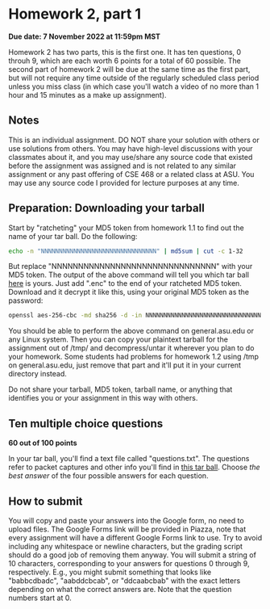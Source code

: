 # Homework 2, part 1

__Due date: 7 November 2022 at 11:59pm MST__

Homework 2 has two parts, this is the first one.  It has ten questions, 0
throuh 9, which are each worth 6 points for a total of 60 possible.  The second
part of homework 2 will be due at the same time as the first part, but will not
require any time outside of the regularly scheduled class period unless you
miss class (in which case you'll watch a video of no more than 1 hour and 15
minutes as a make up assignment).

## Notes

This is an individual assignment. DO NOT share your solution with others or use
solutions from others.  You may have high-level discussions with your
classmates about it, and you may use/share any source code that existed before
the assignment was assigned and is not related to any similar assignment or any
past offering of CSE 468 or a related class at ASU.  You may use any source
code I provided for lecture purposes at any time.

## Preparation: Downloading your tarball

Start by "ratcheting" your MD5 token from homework 1.1 to find out the name of your tar ball.  Do the following:

```bash
echo -n "NNNNNNNNNNNNNNNNNNNNNNNNNNNNNNNN" | md5sum | cut -c 1-32
```

But replace "NNNNNNNNNNNNNNNNNNNNNNNNNNNNNNN" with your MD5 token.  The output
of the above command will tell you which tar ball
[here](https://github.com/jedcrandall/jedcrandall.github.com/tree/master/courses/cse468fall2022/hw21tarballs)
is yours.  Just add ".enc" to the end of your ratcheted MD5 token.  Download
and it decrypt it like this, using your original MD5 token as the password:

```bash
openssl aes-256-cbc -md sha256 -d -in NNNNNNNNNNNNNNNNNNNNNNNNNNNNNNNN.enc -out /tmp/mytarball.tgz
```

You should be able to perform the above command on general.asu.edu or any Linux
system.  Then you can copy your plaintext tarball for the assignment out of
/tmp/ and decompress/untar it wherever you plan to do your homework.  Some
students had problems for homework 1.2 using /tmp on general.asu.edu, just
remove that part and it'll put it in your current directory instead.

Do not share your tarball, MD5 token, tarball name, or anything that identifies
you or your assignment in this way with others.

## Ten multiple choice questions

__60 out of 100 points__

In your tar ball, you'll find a text file called "questions.txt".  The
questions refer to packet captures and other info you'll find in [this tar
ball](hw21files.tgz).  Choose *the best answer* of the four possible answers
for each question.

## How to submit

You will copy and paste your answers into the Google form, no need to upload
files.  The Google Forms link will be provided in Piazza, note that every
assignment will have a different Google Forms link to use.  Try to avoid
including any whitespace or newline characters, but the grading script should
do a good job of removing them anyway.  You will submit a string of 10
characters, corresponding to your answers for questions 0 through 9,
respectively.  E.g., you might submit something that looks like "babbcdbadc",
"aabddcbcab", or "ddcaabcbab" with the exact letters depending on what the
correct answers are.  Note that the question numbers start at 0.
